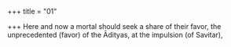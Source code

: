+++
title = "01"

+++
Here and now a mortal should seek a share of their favor,
the unprecedented (favor) of the Ādityas, at the impulsion (of Savitar), 